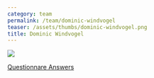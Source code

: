 ```yaml
---
category: team
permalink: /team/dominic-windvogel
teaser: /assets/thumbs/dominic-windvogel.png
title: Dominic Windvogel
---
```


<img src="/assets/img/dominic-windvogel.png" />

[Questionnare Answers](https://drive.google.com/open?id=1n8tQSu8I6K-iTPj4TMNne4tX-TrvIHevle2sYiQfQ5w)

